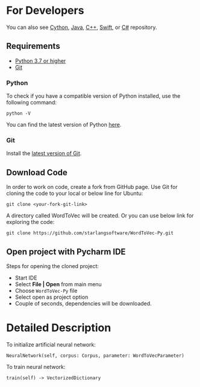 For Developers
============

You can also see [Cython](https://github.com/starlangsoftware/WordToVec-Cy), [Java](https://github.com/starlangsoftware/WordToVec), [C++](https://github.com/starlangsoftware/WordToVec-CPP), [Swift](https://github.com/starlangsoftware/WordToVec-Swift), or [C#](https://github.com/starlangsoftware/WordToVec-CS) repository.

## Requirements

* [Python 3.7 or higher](#python)
* [Git](#git)

### Python 

To check if you have a compatible version of Python installed, use the following command:

    python -V
    
You can find the latest version of Python [here](https://www.python.org/downloads/).

### Git

Install the [latest version of Git](https://git-scm.com/book/en/v2/Getting-Started-Installing-Git).

## Download Code

In order to work on code, create a fork from GitHub page. 
Use Git for cloning the code to your local or below line for Ubuntu:

	git clone <your-fork-git-link>

A directory called WordToVec will be created. Or you can use below link for exploring the code:

	git clone https://github.com/starlangsoftware/WordToVec-Py.git

## Open project with Pycharm IDE

Steps for opening the cloned project:

* Start IDE
* Select **File | Open** from main menu
* Choose `WordToVec-Py` file
* Select open as project option
* Couple of seconds, dependencies will be downloaded. 

Detailed Description
============

To initialize artificial neural network:

	NeuralNetwork(self, corpus: Corpus, parameter: WordToVecParameter)

To train neural network:

	train(self) -> VectorizedDictionary
